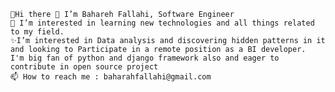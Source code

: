 
    👋Hi there 👋 I’m Bahareh Fallahi, Software Engineer 
    👀 I’m interested in learning new technologies and all things related to my field.
    ✨I’m interested in Data analysis and discovering hidden patterns in it and looking to Participate in a remote position as a BI developer. 
    I'm big fan of python and django framework also and eager to contribute in open source project 
    📫 How to reach me : baharahfallahi@gmail.com 
